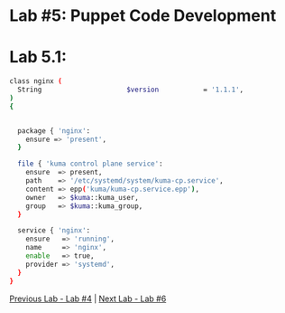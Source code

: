 # Lab #5: Puppet Code Development


# Lab 5.1: 

```bash
class nginx (
  String                     $version           = '1.1.1',
)
{


  package { 'nginx':
    ensure => 'present',
  }

  file { 'kuma control plane service':
    ensure  => present,
    path    => '/etc/systemd/system/kuma-cp.service',
    content => epp('kuma/kuma-cp.service.epp'),
    owner   => $kuma::kuma_user,
    group   => $kuma::kuma_group,
  }

  service { 'nginx':
    ensure   => 'running',
    name     => 'nginx',
    enable   => true,
    provider => 'systemd',
  }
}
```

[Previous Lab - Lab #4](./labs/04-installing-puppet-agents.md)  |  [Next Lab - Lab #6](./labs/06-using-puppet-forge-modules.md)
